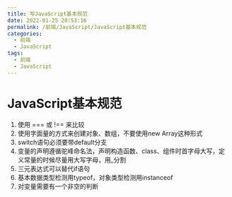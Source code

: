 ```yaml
---
title: 写JavaScript基本规范
date: 2022-01-25 20:53:16
permalink: /前端/JavaScript/JavaScript基本规范
categories:
  - 前端
  - JavaScript
tags:
  - 前端
  - JavaScript
---
```

# JavaScript基本规范
1. 使用 === 或 !== 来比较
2. 使用字面量的方式来创建对象、数组，不要使用new Array这种形式
3. switch语句必须要带default分支
4. 变量的声明遵循驼峰命名法，声明构造函数、class、组件时首字母大写，定义常量的时候尽量用大写字母，用_分割
5. 三元表达式可以替代if语句
6. 基本数据类型检测用typeof，对象类型检测用instanceof
7. 对变量需要有一个非空的判断